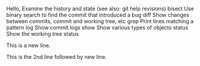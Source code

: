 Hello, Examine the history and state (see also: git help revisions) bisect Use binary search to find the commit that introduced a bug diff Show changes between commits, commit and working tree, etc grep Print lines matching a pattern log Show commit logs show Show various types of objects status Show the working tree status

This is a new line.

This is the 2nd line followed by new line.





